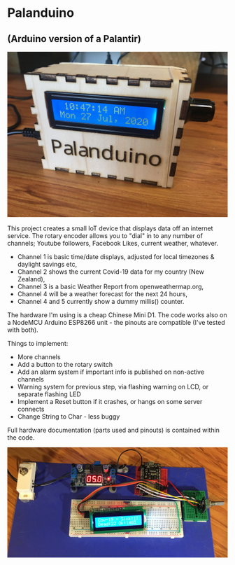 # Palanduino

## (Arduino version of a Palantir)

![Palanduino, boxed](https://raw.githubusercontent.com/jackmachiela/Palanduino/master/Images/Palanduino%20in%20wooden%20lasercut%20box.JPG)

This project creates a small IoT device that displays data off an internet service. The rotary encoder allows you to "dial" in to any number of channels; Youtube followers, Facebook Likes, current weather, whatever.

 - Channel 1 is basic time/date displays, adjusted for local timezones & daylight savings etc,
 - Channel 2 shows the current Covid-19 data for my country (New Zealand),
 - Channel 3 is a basic Weather Report from openweathermap.org,
 - Channel 4 will be a weather forecast for the next 24 hours,
 - Channel 4 and 5 currently show a dummy millis() counter.

The hardware I'm using is a cheap Chinese Mini D1. The code works also on a NodeMCU Arduino ESP8266 unit - the pinouts are compatible (I've tested with both).

Things to implement:

 - More channels
 - Add a button to the rotary switch
 - Add an alarm system if important info is published on non-active channels
 - Warning system for previous step, via flashing warning on LCD, or separate flashing LED
 - Implement a Reset button if it crashes, or hangs on some server connects
 - Change String to Char - less buggy

Full hardware documentation (parts used and pinouts) is contained within the code.

![Palanduino, unboxed](https://raw.githubusercontent.com/jackmachiela/Palanduino/master/Images/Palanduino%20unboxed.jpg)

